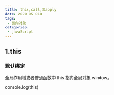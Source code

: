 ```yaml
---
title: this,call,和apply
date: 2020-05-018
tags:
 - 面向对象
categories: 
 - javaScript
---
```

## 1.this
<!-- JavaScript 的 this 总是指向一个对象，而具体指向哪个对象是在运行时基于函数的执行环境动态绑定的，而非函数被声明时的环境。(谁调用就指向谁) -->
### 默认绑定

全局作用域或者普通函数中 this 指向全局对象 window。

console.log(this)